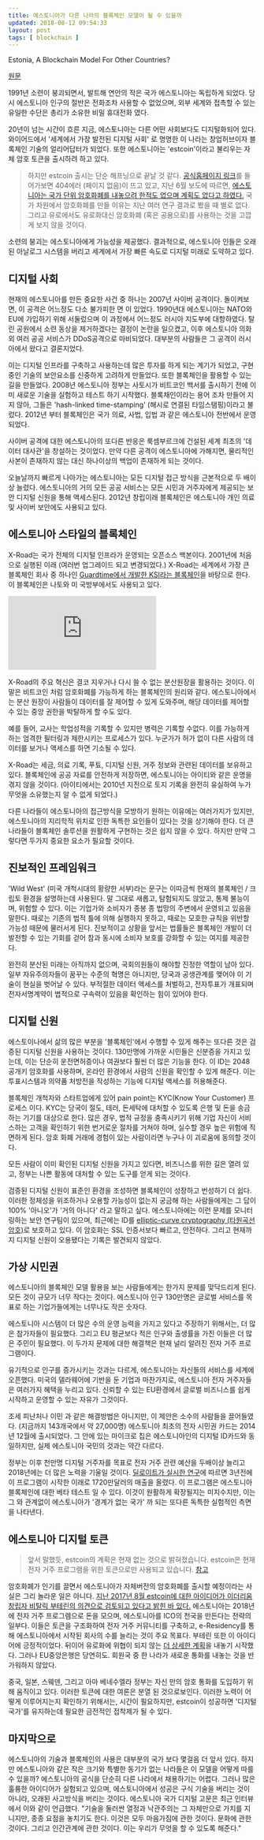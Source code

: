 ```yaml
---
title: 에스토니아가 다른 나라의 블록체인 모델이 될 수 있을까
updated: 2018-08-12 09:54:33
layout: post
tags: [ blockchain ]
---
```


Estonia, A Blockchain Model For Other Countries?

[원문](https://www.investinblockchain.com/estonia-blockchain-model/)

1991년 소련이 붕괴되면서, 발트해 연안의 작은 국가 에스토니아는 독립하게 되었다. 당시 에스토니아 인구의 절반은 전화조차 사용할 수 없었으며, 외부 세계와 접촉할 수 있는 유일한 수단은 총리가 소유한 비밀 휴대전화 였다.

20년이 넘는 시간이 흐른 지금, 에스토니아는 다른 어떤 사회보다도 디지털화되어 있다. 와이어드에서 '세계에서 가장 발전된 디지털 사회' 로 명명한 이 나라는 창업허브이자 블록체인 기술의 얼리어답터가 되었다. 또한 에스토니아는 'estcoin'이라고 불리우는 자체 암호 토큰을 출시하려 하고 있다.

> 하지만 estcoin 출시는 단순 해프닝으로 끝날 것 같다. [공식홈페이지 링크](https://e-resident.gov.ee/estcoin)를 들어가보면 404에러 (페이지 없음)이 뜨고 있고, 지난 6월 보도에 따르면, [에스토니아는 국가 단위 암호화폐를 내놓으려 한적도 없으며 계획도 없다고 하였다.](https://www.cnbc.com/2018/06/04/estonia-wont-issue-national-cryptocurrency-estcoin-never-planned-to.html) 국가 차원에서 암호화폐를 만들 이유는 지난 여러 연구 결과로 봤을 때 별로 없다. 그리고 유로에서도 유로화대신 암호화폐 (혹은 공용으로)를 사용하는 것을 고깝게 보지 않을 것이다.

소련의 붕괴는 에스토니아에게 가능성을 제공했다. 결과적으로, 에스토니아 인들은 오래된 아날로그 시스템을 버리고 세계에서 가장 빠른 속도로 디지털 미래로 도약하고 있다.

## 디지털 사회

현재의 에스토니아를 만든 중요한 사건 중 하나는 2007년 사이버 공격이다. 돌이켜보면, 이 공격은 어느정도 다소 불가피한 면 이 있었다. 1990년대 에스토니아는 NATO와 EU에 가입하기 위해 서둘렀으며 이 과정에서 어느정도 러시아 지도부에 대항하였다. 탈린 공원에서 소련 동상을 제거하겠다는 결정이 논란을 일으켰고, 이후 에스토니아 의화외 여러 공공 서비스가 DDoS공격으로 마비되었다. 대부분의 사람들은 그 공격이 러시아에서 왔다고 결론지었다. 

이는 디지털 인프라를 구축하고 사용하는데 많은 투자를 하게 되는 계기가 되었고, 구현 중인 기술의 보안요소를 신중하게 고려하게 만들었다. 또한 블록체인을 활용할 수 있는 길을 만들었다. 2008년 에스토니아 정부는 사토시가 비트코인 백서를 출시하기 전에 이미 새로운 기술을 실험하고 테스트 하기 시작했다. 블록채인이라는 용어 조차 만들어 지지 않아, 그들은 'hash-linked time-stamping' (해시로 연결된 타임스탬핑)이라고 불렀다. 2012년 부터 블록체인은 국가 의료, 사법, 입법 과 같은 에스토니아 전반에서 운영되었다.

사이버 공격에 대한 에스토니아의 또다른 반응은 룩셈부르크에 건설된 세계 최초의 '데이터 대사관'을 창설하는 것이었다. 만약 다른 공격이 에스토니아에 가해지면, 물리적인 사본이 존재하지 않는 대신 하나이상의 백업이 존재하게 되는 것이다.

오늘날까지 빠르게 나아가는 에스토니아는 모든 디지털 접근 방식을 근본적으로 두 배이상 늘렸다. 에스토니아의 거의 모든 공공 서비스는 모든 시민과 거주자에게 제공되는 보안 디지털 신원을 통해 액세스된다. 2012년 창립이래 블록체인은 에스토니아 개인 의료 및 사이버 보안에도 사용되고 있다.

## 에스토니아 스타일의 블록체인

X-Road는 국가 전체의 디지털 인프라가 운영되는 오픈소스 백본이다. 2001년에 처음으로 실행된 이래 (여러번 업그레이드 되고 변경되었다.) X-Road는 세계에서 가장 큰 블록체인 회사 중 하나인 [Guardtime에서 개발한 KSI라는 블록체인](https://guardtime.com/technology)을 바탕으로 한다. 이 블록체인은 나토와 미 국방부에서도 사용되고 있다. 

<iframe src="https://www.youtube.com/embed/9PaHinkJlvA" frameborder="0" allow="autoplay; encrypted-media" allowfullscreen></iframe>

X-Road의 주요 혁신은 결코 지우거나 다시 쓸 수 없는 분산원장을 활용하는 것이다. 이 말은 비트코인 처럼 암호화폐를 가능하게 하는 블록체인의 원리와 같다. 에스토니아에서는 분산 원장이 사람들이 데이터를 잘 제어할 수 있게 도와주며, 해당 데이터를 제어할 수 있는 중앙 권한을 박탈하게 할 수도 있다.

예를 들어, 교사는 학업성적을 기록할 수 있지만 병력은 기록할 수없다. 이를 가능하게 하는 엄격한 필터링과 제한시키는 프로세스가 있다. 누군가가 허가 없이 다른 사람의 데이터를 보거나 액세스를 하면 기소될 수 있다.

X-Road는 세금, 의료 기록, 푸툐, 디지털 신원, 거주 정보와 관련된 데이터를 보유하고 있다. 블록체인에 공공 자료를 안전하게 저장하면, 에스토니아는 아이티와 같은 운명을 겪지 않을 것이다. (아이티에서는 2010년 지진으로 토지 기록을 완전히 유실하여 누가 무엇을 소유했는지 알 수 없게 되었다.)

다른 나라들이 에스토니아의 접근방식을 모방하기 원하는 이유에는 여러가지가 있지만, 에스토니아의 지리학적 위치로 인한 독특한 요인들이 있다는 것을 상기해야 한다. 더 큰 나라들이 블록체인 솔루션을 원활하게 구현하는 것은 쉽지 않을 수 있다. 하지만 만약 그렇다면 두가지 중요한 요소가 필요할 것이다.

## 진보적인 프레임워크

'Wild West' (미국 개척시대의 황량한 서부)라는 문구는 이따금씩 현재의 블록체인 / 크립토 환경을 설명하는데 사용된다. 말 그대로 새롭고, 탐험되지도 않았고, 통제 불능이며, 위험할 수 있다. 이는 기업가와 소비자가 종봉 종 법망의 주변에서 운영되고 있음을 말한다. 때로는 기존의 법적 틀에 의해 실행하지 못하고, 때로는 모호한 규칙을 위반할 가능성 때문에 물러서게 된다. 진보적이고 상황을 앞서는 법률들은 블록체인 개발이 더 발전할 수 있는 기회를 걷어 참과 동시에 소비자 보호를 강화할 수 있는 여지를 제공한다.

완전히 분산된 미래는 아직까지 없으며, 국회의원들이 해야할 진정한 역할이 남아 있다. 일부 자유주의자들이 꿈꾸는 수준의 혁명은 아니지만, 당국과 공생관계를 맺어야 이 기술이 현실을 벗어날 수 있다. 부적절한 데이터 액세스를 처벌하고, 전자투표가 개표되며 전자서명계약이 법적으로 구속력이 있음을 확인하는 힘이 있어야 한다.

## 디지털 신원

에스토이나에서 삶의 많은 부분을 '블록체인'에서 수행할 수 있게 해주는 또다른 것은 검증된 디지털 신원을 사용하는 것이다. 130만명에 가까운 시민들은 신분증을 가지고 있는데, 이는 단순히 운전면허증이나 여권보다 훨씬 더 많은 기능을 한다. 이 ID는 2048 공개키 암호화를 사용하며, 온라인 환경에서 사람의 신원을 확인할 수 있게 해준다. 이는 투표시스템과 의약품 처방전을 작성하는 기능에 디지털 액세스를 허용해준다.

블록체인 개척자와 스타트업에게 있어 pain point는 KYC(Know Your Customer) 프로세스 이다. KYC는 당국이 절도, 테러, 돈세탁에 대처할 수 있도록 은행 및 돈을 송금하는 기기를 대상으로 한다. 많은 경우, 법적 규정을 충족시키기 위해 기업 자신이 서비스하는 고객을 확인하기 위한 번거로운 절차를 거쳐야 하며, 실수할 경우 높은 위험에 직면하게 된다. 암호 화폐 거래에 경험이 있는 사람이라면 누구나 이 괴로움에 동의할 것이다.

모든 사람이 이미 확인된 디지털 신원을 가지고 있다면, 비즈니스를 위한 길은 열려 있고, 정부는 나쁜 활동에 대처할 수 있는 도구를 얻게 되는 것이다.

검증된 디지털 신원이 표준인 환경을 조성하면 블록체인이 성장하고 번성하기 더 쉽다. 이러한 정체성을 위조하거나 오용할 가능성이 없는지 궁금해 하는 사람들에게는 그 답이 100% '아니오'가 '거의 아니다' 라고 말하고 싶다. 에스토니아에는 이런 문제를 모니터링하는 보안 연구팀이 있으며, 최근에는 ID를 [elliptic-curve cryptography (타원곡선 암호)](http://www.secg.org/SEC1-Ver-1.0.pdf)로 보호하고 있다. 이 암호화는 SSL 인증서보다 빠르고, 안전하다. 그리고 현재까지 디지털 신원이 오용됐다는 기록은 발견되지 않았다.

## 가상 시민권

에스토니아의 블록체인 모델 활용을 보는 사람들에게는 한가지 문제를 맞닥드리게 된다. 모든 것이 규모가 너무 작다는 것이다. 에스토니아 인구 130만명은 글로벌 서비스를 목표로 하는 기업가들에게는 너무나도 작은 숫자다. 

에스토니아 시스템이 더 많은 수의 운영 능력을 가지고 있다고 주장하기 위해서는, 더 많은 참가자들이 필요했다.  그리고 EU 평균보다 적은 인구와 출생률을 가진 이들은 더 많은 주민이 필요했다. 이 두가지 문제에 대한 해결책은 현재 널리 알려진 전자 거주 프로그램이다.

유기적으로 인구를 증가시키는 것과는 다르게, 에스토니아는 자신들의 서비스를 세계에 오픈했다. 미국의 델라웨어에 기반을 둔 기업과 마찬가지로, 에스토니아 전자 거주자들은 여러가지 혜택을 누리고 있다. 신뢰할 수 있는 EU환경에서 글로벌 비즈니스를 쉽게 시작하고 운영할 수 있는 자유가 그것이다.

조세 피난처나 이민 과 같은 해결방법은 아니지만, 이 제안은 소수의 사람들을 끌어들였다. (지금까지 143개국에서 약 27,000명) 에스토니아 최초의 전자 시민권 카드는 2014년 12월에 출시되었다. 그 안에 있는 마이크로 칩은 에스토니아인의 디지털 ID카드와 동일하지만, 실제 에스토니아 국민의 것과는 약간 다르다.

정부는 이후 천만명 디지털 거주자를 목표로 전자 거주 관련 예산을 두배이상 늘리고 2018년에는 더 많은 노력을 기울일 것이다. [딜로이트가 실시한 연구](https://news.err.ee/646254/deloitte-e-residency-brought-14-4-million-to-estonia-in-first-three-years)에 따르면 3년전에 이 프로그램이 시작한 이래로 1720만달러의 매출을 올렸다. 이 프로그램은 에스토니아 블록체인에 대한 베타 테스트 일 수 있다. 이것이 원활하게 확장될지는 미지수지만, 이는 그 와 관계없이 에스토니아가 '경계가 없는 국가' 까 되는 또다른 독특한 실험적인 측면을 나타낸다.

## 에스토니아 디지털 토큰

> 앞서 말했듯, estcoin의 계획은 현재 없는 것으로 밝혀졌습니다. estcoin은 현재 전자 거주 프로그램을 위한 토큰으로만 사용되고 있습니다. [참고](https://www.bloomberg.com/technology)

암호화폐가 인기를 끌면서 에스토니아가 자체버전의 암호화폐를 출시할 예정이라는 사실은 그리 놀라운 일은 아니다. [지난 2017년 8월 estcoin에 대한 아이디어가 이더리움 창립자 비탈릭 부테린의 의견으로 검토되고 있다고 밝힌 바 있다.](https://www.cnbc.com/2017/08/23/estonia-cryptocurrency-called-estcoin.html) 에스토니아는 2018년에 전자 거주 프로그렘으로 돈을 모으며, 에스토니아를 ICO의 천국을 만든다는 전략의 일부다. 이들은 토큰을 구조화하여 전자 거주 커뮤니티를 구축하고, e-Residency를 통해 에스토니아에서 시작된 회사의 수를 늘리는 것이 주요 목표다. 부테린 또한 이 아이디어에 긍정적이었다. 뒤이어 유로화에 위협이 되지 않는 [더 상세한 계획](https://medium.com/e-residency-blog/were-planning-to-launch-estcoin-and-that-s-only-the-start-310aba7f3790)을 내놓기 시작했다. 그러나 EU중앙은행은 당연히도. 회원국 중 한 나라가 새로운 통화를 내놓는 것을 반가워하지 않았다.

중국, 일본, 스웨덴, 그리고 아마 베네수엘라 정부는 자신 만의 암호 통화를 도입하기 위해 움직이고 있다. 이러한 토큰에 대한 여론은 분열 된 것으로보인다. 이러한 노력이 어떻게 이루어지는지 확인하기 위해서는, 시간이 필요하지만, estcoin이 성공하면 '디지털 국가'를 유지하는데 필요한 금전적인 접착제가 될 수 있다.

## 마지막으로

에스토니아의 기술과 블록체인의 사용은 대부분의 국가 보다 몇걸음 더 앞서 있다. 하지만 에스토니아와 같은 작은 크기와 특별한 동기가 없는 나라들은 이 모델을 어떻게 따를 수 있을까? 에스토니아의 공식을 단순히 다른 나라에서 채용하기는 어렵다. 그러나 많은 훌륭한 아이디어가 실험되고 있으며, 에스토니아에서 성공은 구식 기술을 버리는 것이 아니라, 오래된 사고방식을 버리는 것이다. 에스토니아 국가 디지털 고문은 최근 인터뷰에서 이와 같이 언급했다. "기술을 둘러싼 열정과 낙관주의는 그 자체만으로 가치를 지니지만, 종종 요점을 놓치기도 한다. 이것은 모두 마음가짐에 관한 것이다. 문화에 관한 것이다. 그리고 인간관계에 관한 것이다. 이는 우리가 무엇을 할 수 있도록 해준다."